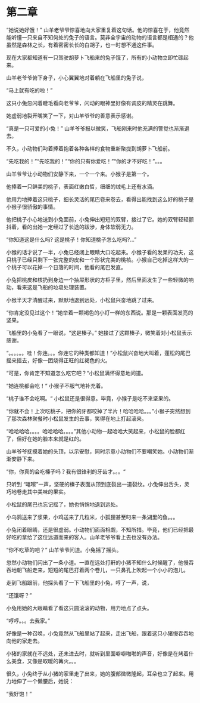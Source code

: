 # 第二章

“她说她好饿！” 山羊老爷爷惊喜地向大家重复着这句话。他的惊喜在于，他竟然能听懂一只来自不知何处的兔子的语言。莫非全宇宙的动物的语言都是相通的？他虽然是森林之长，有着密密长长的白胡子，也一时想不通这件事。

现在大家都知道有一只驾驶胡萝卜飞船来的兔子饿了，所有的小动物立即忙碌起来。

山羊老爷爷俯下身子，小心翼翼地对着躺在飞船里的兔子说，

“马上就有吃的啦！”

这只小兔忽闪着睫毛看向老爷爷，闪动的眼神里好像有调皮的精灵在跳舞。

她虚弱地裂开嘴笑了一下，对山羊爷爷的善意表示感谢。

“真是一只可爱的小兔！” 山羊爷爷报以微笑，飞船刚来时他充满的警觉也渐渐退去。

不久，小动物们叼着捧着抱着各种各样的食物重新聚拢到胡萝卜飞船前。

“先吃我的！”“先吃我的！”“你的只有你爱吃！”“你的才不好吃！”。。。

山羊爷爷让小动物们安静下来，一个一个来。小猴子是第一个。

他捧着一只鲜美的桃子，表面红嫩白皙，细细的绒毛上还有水滴。

他用力地捧着这只桃子，细长灵活的尾巴卷来卷去，看得出能找到这么好的桃子是小猴子很骄傲的事情。

他把桃子小心地送到小兔面前，小兔伸出短短的双臂，接过了它。她的双臂轻轻颤抖着，看的出她一定经过了长途的跋涉，身体软弱无力。

“你知道这是什么吗? 这是桃子！你知道桃子怎么吃吗?...”

小猴的话才说了一半，小兔已经闭上眼睛大口吃起来。小猴子看的发呆的功夫，这只桃子已经只剩下一张完整的皮和一个形状完美的桃核。小猴自己吃掉这样大的一个桃子可以花掉一个日落的时间，他看的尾巴发直。

小兔把桃皮和核扔到身边一个抽屉形状的方柜子里，然后里面发生了一些轻微的响动，看来这是飞船的垃圾处理装置。

小猴半天才清醒过来，默默地退到远处，小松鼠兴奋地跳了过来。

“你肯定没见过这个！“她举着一颗褐色的小灯一样的东西说。那是一颗表面发亮的坚果。

飞船里的小兔看了一眼说，“这是榛子。” 她接过了这颗榛子，微笑着对小松鼠表示感谢。

“。。。。。。哇！你连。。。你连它的种类都知道！”小松鼠兴奋地大叫着，蓬松的尾巴摇来摇去，好像一团烧得正旺的红褐色的火。

“可是，你肯定不知道怎么吃它吧？“小松鼠满怀得意地问道。

“她连桃都会吃！“ 小猴子不服气地补充着。

“桃子谁不会吃啊。“ 小松鼠还是很得意。毕竟，小猴子是吃不来坚果的。

“你就不会！上次吃桃子，把你的牙都咬掉了半片！哈哈哈哈。。。”小猴子突然想到了那次森林聚餐时小松鼠发生的丑事，笑得在地上打起滚来。

“哈哈哈哈。。。。哈哈哈哈。。。。”其他小动物一起哈哈大笑起来，小松鼠的脸都红了，但好在她的脸本来就是红的。

山羊爷爷抚摸着她的头顶，以示安慰，同时示意小动物们不要嘲笑她。小动物们渐渐安静下来。

“你，你真的会吃榛子吗？我有很锋利的牙齿才。。。“

只听到 “喀嚓”一声，坚硬的榛子表面从顶到底裂出一道裂纹。小兔伸出舌头，灵巧地卷走其中美味的果实。

小松鼠的尾巴也忘记摇了，她也悄悄地退到远处。

小乌鸦送来了浆果，小鸡送来了几粒米，小狐狸甚至叼来一条湖里的鱼。。。

小兔闭着眼睛，还是很虚弱。小动物们面面相觑，不知所措。毕竟，他们已经把最好吃的拿给了这位远道而来的客人。山羊老爷爷看上去也没有办法。

 “你不吃草的吧？” 山羊爷爷问道。小兔摇了摇头。

忽然小动物们闪出了一条小道。一直在远处打鼾的小猪不知什么时候醒了，他慢吞吞地朝飞船走来，短短的尾巴打着两个卷儿，一只鼻孔上吹起一个小小的泡儿。

走到飞船跟前，他探头看了一下飞船里的小兔，哼了一声，说，

“还饿呀？”

小兔用她的大眼睛看了看这只圆滚滚的动物，用力地点了点头。

“哼哼。。。去我家。”

好像是一种召唤，小兔竟然从飞船里站了起来，走出飞船，跟着这只小猪慢吞吞地向他的家走去。

小猪的家就在不远处，还未进去时，就听到里面噼噼啪啪的声音，好像是在烤着什么美食，又像是取暖的篝火。。。

很久，小兔终于从小猪的家里走了出来，她的腹部微微隆起，耳朵也立了起来。用力地伸了一个懒腰后，她说：

“我好饱！” 
